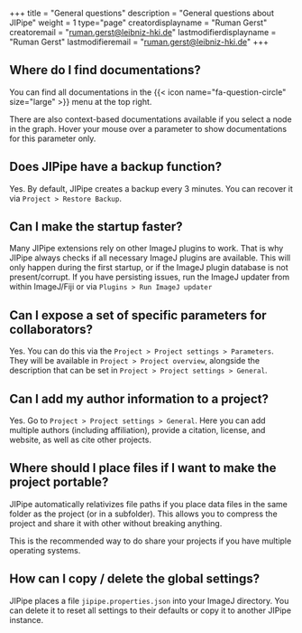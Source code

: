 +++
title = "General questions"
description = "General questions about JIPipe"
weight = 1
type="page"
creatordisplayname = "Ruman Gerst"
creatoremail = "ruman.gerst@leibniz-hki.de"
lastmodifierdisplayname = "Ruman Gerst"
lastmodifieremail = "ruman.gerst@leibniz-hki.de"
+++

## Where do I find documentations?

You can find all documentations in the {{< icon name="fa-question-circle" size="large" >}} menu at the top right.

There are also context-based documentations available if you select a node in the graph.
Hover your mouse over a parameter to show documentations for this parameter only.

## Does JIPipe have a backup function?

Yes. By default, JIPipe creates a backup every 3 minutes. You can recover it via `Project > Restore Backup`.

## Can I make the startup faster?

Many JIPipe extensions rely on other ImageJ plugins to work. That is why JIPipe always checks if all necessary ImageJ plugins are available.
This will only happen during the first startup, or if the ImageJ plugin database is not present/corrupt.
If you have persisting issues, run the ImageJ updater from within ImageJ/Fiji or via `Plugins > Run ImageJ updater`

## Can I expose a set of specific parameters for collaborators?

Yes. You can do this via the `Project > Project settings > Parameters`.
They will be available in `Project > Project overview`, alongside the description that can be set
in `Project > Project settings > General`.

## Can I add my author information to a project?

Yes. Go to `Project > Project settings > General`. Here you can add multiple authors (including affiliation),
provide a citation, license, and website, as well as cite other projects.

## Where should I place files if I want to make the project portable?

JIPipe automatically relativizes file paths if you place data files in the same folder
as the project (or in a subfolder). This allows you to compress the project and
share it with other without breaking anything.

This is the recommended way to do share your projects if you have multiple operating systems.

## How can I copy / delete the global settings?

JIPipe places a file `jipipe.properties.json` into your ImageJ directory. You can delete it to reset all settings
to their defaults or copy it to another JIPipe instance.
